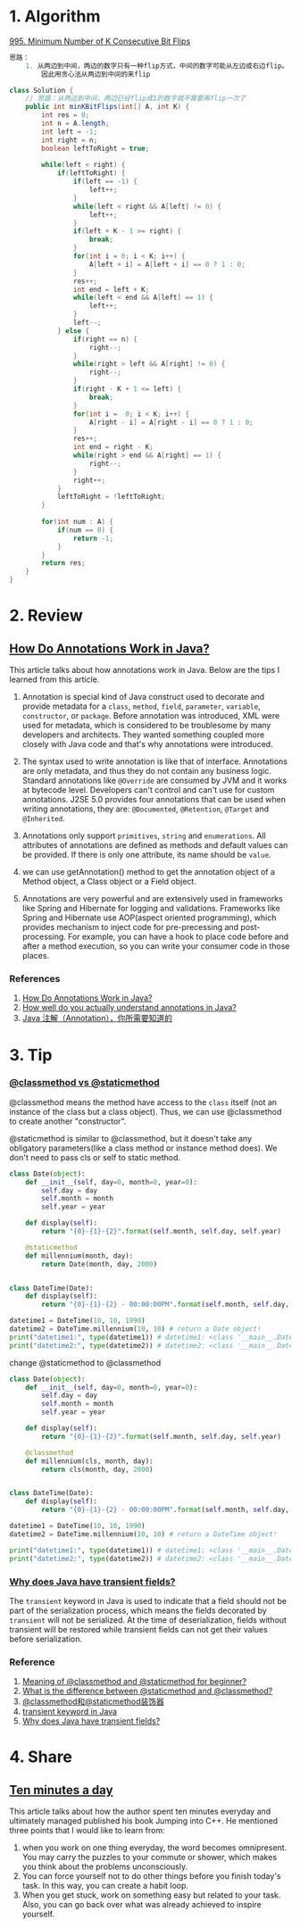 # 1. Algorithm
[995. Minimum Number of K Consecutive Bit Flips](https://leetcode.com/contest/weekly-contest-124/problems/minimum-number-of-k-consecutive-bit-flips/)
```Java
思路：
    1. 从两边到中间，两边的数字只有一种flip方式，中间的数字可能从左边或右边flip。
        因此用贪心法从两边到中间的来flip

class Solution {
    // 思路：从两边到中间，两边已经flip成1的数字就不需要再flip一次了
    public int minKBitFlips(int[] A, int K) {
        int res = 0;
        int n = A.length;
        int left = -1;
        int right = n;
        boolean leftToRight = true;
        
        while(left < right) {
            if(leftToRight) {
                if(left == -1) {
                    left++;
                }
                while(left < right && A[left] != 0) {
                    left++;
                }
                if(left + K - 1 >= right) {
                    break;
                }
                for(int i = 0; i < K; i++) {
                    A[left + i] = A[left + i] == 0 ? 1 : 0;
                }
                res++;
                int end = left + K;
                while(left < end && A[left] == 1) {
                    left++;
                }
                left--;
            } else {
                if(right == n) {
                    right--;
                }
                while(right > left && A[right] != 0) {
                    right--;
                }
                if(right - K + 1 <= left) {
                    break;
                }
                for(int i =  0; i < K; i++) {
                    A[right - i] = A[right - i] == 0 ? 1 : 0;
                }
                res++;
                int end = right - K;
                while(right > end && A[right] == 1) {
                    right--;
                }
                right++;
            }
            leftToRight = !leftToRight;
        }
        
        for(int num : A) {
            if(num == 0) {
                return -1;
            }
        }
        return res;
    }
}
```

# 2. Review
## [How Do Annotations Work in Java?](https://dzone.com/articles/how-annotations-work-java)
This article talks about how annotations work in Java. Below are the tips I learned from this article.

1. Annotation is special kind of Java construct used to decorate and provide metadata for a `class`, `method`, `field`, `parameter`, `variable`, `constructor`, or `package`. Before annotation was introduced, XML were used for metadata, which is considered to be troublesome by many developers and architects. They wanted something coupled more closely with Java code and that's why annotations were introduced.

2. The syntax used to write annotation is like that of interface. Annotations are only metadata, and thus they do not contain any business logic. Standard annotations like `@Override` are consumed by JVM and it works at bytecode level. Developers can't control and can't use for custom annotations. 
  J2SE 5.0 provides four annotations that can be used when writing annotations, they are: `@Documented`, `@Retention`, `@Target` and `@Inherited`.
  
3. Annotations only support `primitives`, `string` and `enumerations`. All attributes of annotations are defined as methods and default values can be provided. If there is only one attribute, its name should be `value`.

4. we can use getAnnotation() method to get the annotation object of a Method object, a Class object or a Field object.

5. Annotations are very powerful and are extensively used in frameworks like Spring and Hibernate for logging and validations.
  Frameworks like Spring and Hibernate use AOP(aspect oriented programming), which provides mechanism to inject code for pre-precessing and post-processing. For example, you can have a hook to place code before and after a method execution, so you can write your consumer code in those places.


### References
  1. [How Do Annotations Work in Java?](https://dzone.com/articles/how-annotations-work-java)
  2. [How well do you actually understand annotations in Java?](https://jaxenter.com/understand-annotations-java-148001.html)
  3. [Java 注解（Annotation），你所需要知道的](https://gitbook.cn/books/5b94a0b99646a53123a50d54/index.html)
  
# 3. Tip
### [@classmethod vs @staticmethod](https://stackoverflow.com/questions/12179271/meaning-of-classmethod-and-staticmethod-for-beginner/)
@classmethod means the method have access to the `class` itself (not an instance of the class but a class object). Thus, we can use @classmethod to create another "constructor".

@staticmethod is similar to @classmethod, but it doesn't take any obligatory parameters(like a class method or instance method does). We don't need to pass cls or self to static method.

```Python
class Date(object):
    def __init__(self, day=0, month=0, year=0):
        self.day = day
        self.month = month
        self.year = year

    def display(self):
        return "{0}-{1}-{2}".format(self.month, self.day, self.year)

    @staticmethod
    def millennium(month, day):
        return Date(month, day, 2000)


class DateTime(Date):
    def display(self):
        return "{0}-{1}-{2} - 00:00:00PM".format(self.month, self.day, self.year)

datetime1 = DateTime(10, 10, 1990)
datetime2 = DateTime.millennium(10, 10) # return a Date object!
print("datetime1:", type(datetime1)) # datetime1: <class '__main__.DateTime'>
print("datetime2:", type(datetime2)) # datetime2: <class '__main__.Date'>
```
change @staticmethod to @classmethod
```Python
class Date(object):
    def __init__(self, day=0, month=0, year=0):
        self.day = day
        self.month = month
        self.year = year

    def display(self):
        return "{0}-{1}-{2}".format(self.month, self.day, self.year)

    @classmethod
    def millennium(cls, month, day):
        return cls(month, day, 2000)


class DateTime(Date):
    def display(self):
        return "{0}-{1}-{2} - 00:00:00PM".format(self.month, self.day, self.year)

datetime1 = DateTime(10, 10, 1990)
datetime2 = DateTime.millennium(10, 10) # return a DateTime object!

print("datetime1:", type(datetime1)) # datetime1: <class '__main__.DateTime'>
print("datetime2:", type(datetime2)) # datetime2: <class '__main__.DateTime'>
```

### [Why does Java have transient fields?](https://stackoverflow.com/questions/910374/why-does-java-have-transient-fields)
The `transient` keyword in Java is used to indicate that a field should not be part of the serialization process, which means the fields decorated by `transient` will not be serialized. At the time of deserialization, fields without transient will be restored while transient fields can not get their values before serialization.


### Reference
  1. [Meaning of @classmethod and @staticmethod for beginner?](https://stackoverflow.com/questions/12179271/meaning-of-classmethod-and-staticmethod-for-beginner/)
  2. [What is the difference between @staticmethod and @classmethod?](https://stackoverflow.com/questions/136097/what-is-the-difference-between-staticmethod-and-classmethod)
  3. [@classmethod和@staticmethod装饰器](https://www.jianshu.com/p/bcb294e16ce2)
  4. [transient keyword in Java](https://www.geeksforgeeks.org/transient-keyword-java/)
  5. [Why does Java have transient fields?](https://stackoverflow.com/questions/910374/why-does-java-have-transient-fields)
  
# 4. Share
## [Ten minutes a day](https://blog.usejournal.com/ten-minutes-a-day-e2fa1084f924)
This article talks about how the author spent ten minutes everyday and ultimately managed published his book Jumping into C++.
He mentioned three points that I would like to learn from:
  1. when you work on one thing everyday, the word becomes omnipresent. You may carry the puzzles to your commute or shower, which makes you think about the problems unconsciously.
  2. You can force yourself not to do other things before you finish today's task. In this way, you can create a habit loop.
  3. When you get stuck, work on something easy but related to your task. Also, you can go back over what was already achieved to inspire yourself.
  
